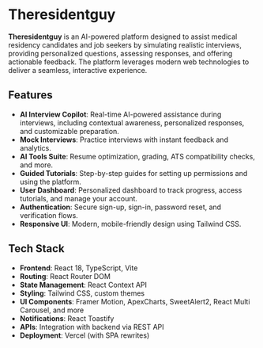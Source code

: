 # Theresidentguy

**Theresidentguy** is an AI-powered platform designed to assist medical residency candidates and job seekers by simulating realistic interviews, providing personalized questions, assessing responses, and offering actionable feedback. The platform leverages modern web technologies to deliver a seamless, interactive experience.

## Features

- **AI Interview Copilot**: Real-time AI-powered assistance during interviews, including contextual awareness, personalized responses, and customizable preparation.
- **Mock Interviews**: Practice interviews with instant feedback and analytics.
- **AI Tools Suite**: Resume optimization, grading, ATS compatibility checks, and more.
- **Guided Tutorials**: Step-by-step guides for setting up permissions and using the platform.
- **User Dashboard**: Personalized dashboard to track progress, access tutorials, and manage your account.
- **Authentication**: Secure sign-up, sign-in, password reset, and verification flows.
- **Responsive UI**: Modern, mobile-friendly design using Tailwind CSS.


## Tech Stack

- **Frontend**: React 18, TypeScript, Vite
- **Routing**: React Router DOM
- **State Management**: React Context API
- **Styling**: Tailwind CSS, custom themes
- **UI Components**: Framer Motion, ApexCharts, SweetAlert2, React Multi Carousel, and more
- **Notifications**: React Toastify
- **APIs**: Integration with backend via REST API
- **Deployment**: Vercel (with SPA rewrites)

